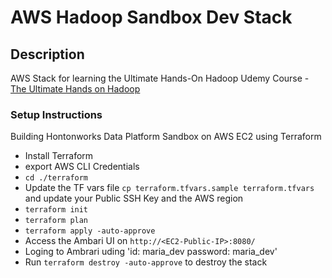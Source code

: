 # AWS Hadoop Sandbox Dev Stack

## Description

AWS Stack for learning the Ultimate Hands-On  Hadoop Udemy Course -
[The Ultimate Hands on Hadoop](https://www.udemy.com/course/the-ultimate-hands-on-hadoop-tame-your-big-data/)

### Setup Instructions

Building Hontonworks Data Platform Sandbox on AWS EC2 using Terraform

- Install Terraform
- export AWS CLI Credentials
- ```cd ./terraform```
- Update the TF vars file
    ```cp terraform.tfvars.sample terraform.tfvars```
  and update your Public SSH Key and the AWS region
- ```terraform init```
- ```terraform plan```
- ```terraform apply -auto-approve```
- Access the Ambari UI on `http://<EC2-Public-IP>:8080/`
- Loging to Ambrari uding 'id: maria_dev password: maria_dev'
- Run ```terraform destroy -auto-approve``` to destroy the stack

